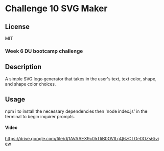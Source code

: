 # Challenge 10 SVG Maker

## License

MIT

### Week 6 DU bootcamp challenge

## Description

A simple SVG logo generator that takes in the user's text, text color, shape, and shape color choices.

## Usage

npm i to install the necessary dependencies then 'node index.js' in the terminal to begin inquirer prompts.

#### Video

https://drive.google.com/file/d/1AVAAEX9c05TliB0OVILqQ6zCTOeDOZs6/view
